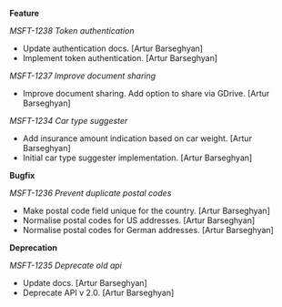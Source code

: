 **Feature**

*MSFT-1238 Token authentication*

- Update authentication docs. [Artur Barseghyan]
- Implement token authentication. [Artur Barseghyan]

*MSFT-1237 Improve document sharing*

- Improve document sharing. Add option to share via GDrive. [Artur Barseghyan]

*MSFT-1234 Car type suggester*

- Add insurance amount indication based on car weight. [Artur Barseghyan]
- Initial car type suggester implementation. [Artur Barseghyan]

**Bugfix**

*MSFT-1236 Prevent duplicate postal codes*

- Make postal code field unique for the country. [Artur Barseghyan]
- Normalise postal codes for US addresses. [Artur Barseghyan]
- Normalise postal codes for German addresses. [Artur Barseghyan]

**Deprecation**

*MSFT-1235 Deprecate old api*

- Update docs. [Artur Barseghyan]
- Deprecate API v 2.0. [Artur Barseghyan]
